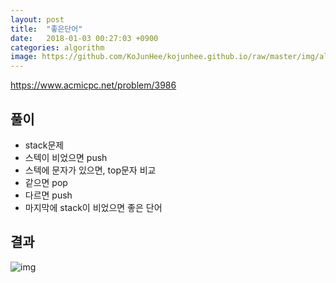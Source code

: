 ```yaml
---
layout: post
title:  "좋은단어"
date:   2018-01-03 00:27:03 +0900
categories: algorithm
image: https://github.com/KoJunHee/kojunhee.github.io/raw/master/img/algorithm.png
---
```


<https://www.acmicpc.net/problem/3986>

## 풀이

- stack문제
- 스텍이 비었으면 push
- 스텍에 문자가 있으면, top문자 비교
- 같으면 pop
- 다르면 push
- 마지막에 stack이 비었으면 좋은 단어

## 결과

![img](https://github.com/KoJunHee/kojunhee.github.io/raw/master/img/stack.png)

